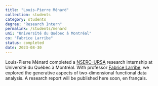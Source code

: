 ```yaml
---
title: "Louis-Pierre Ménard"
collection: students
category: students
degree: "Research Intern"
permalink: /students/menard
uni: "Université du Québec à Montréal"
co: "Fabrice Larribe"
status: completed
date: 2023-08-30
---
```

Louis-Pierre Ménard completed a [NSERC-URSA](https://www.nserc-crsng.gc.ca/students-etudiants/ug-pc/usra-brpc_eng.asp) research internship at Université du Québec à Montréal. With professor [Fabrice Larribe](http://fabricelarribe.uqam.ca/), we explored the generative aspects of two-dimensional functional data analysis. A research report will be published here soon, en français.

